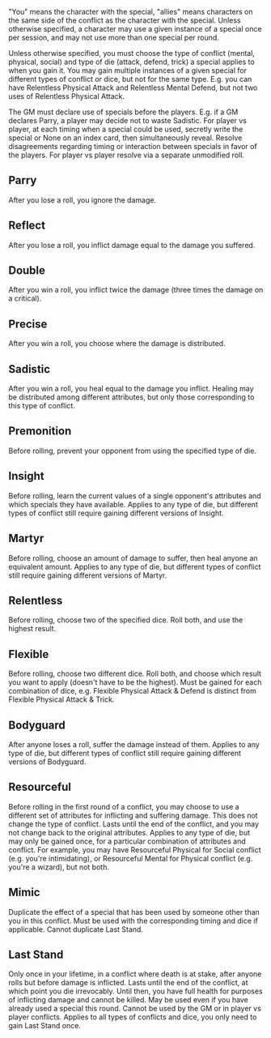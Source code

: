 "You" means the character with the special, "allies" means characters on the same side of the conflict as the character with the special.
Unless otherwise specified, a character may use a given instance of a special once per session, and may not use more than one special per round.

Unless otherwise specified, you must choose the type of conflict (mental, physical, social) and type of die (attack, defend, trick) a special applies to when you gain it.
You may gain multiple instances of a given special for different types of conflict or dice, but not for the same type.
E.g. you can have Relentless Physical Attack and Relentless Mental Defend, but not two uses of Relentless Physical Attack.

The GM must declare use of specials before the players.  E.g. if a GM declares Parry, a player may decide not to waste Sadistic.
For player vs player, at each timing when a special could be used, secretly write the special or None on an index card, then simultaneously reveal.
Resolve disagreements regarding timing or interaction between specials in favor of the players.  For player vs player resolve via a separate unmodified roll.

## Parry
After you lose a roll, you ignore the damage.

## Reflect
After you lose a roll, you inflict damage equal to the damage you suffered.

## Double
After you win a roll, you inflict twice the damage (three times the damage on a critical).

## Precise
After you win a roll, you choose where the damage is distributed.

## Sadistic
After you win a roll, you heal equal to the damage you inflict.
Healing may be distributed among different attributes, but only those corresponding to this type of conflict.

## Premonition
Before rolling, prevent your opponent from using the specified type of die.

## Insight
Before rolling, learn the current values of a single opponent's attributes and which specials they have available.
Applies to any type of die, but different types of conflict still require gaining different versions of Insight.

## Martyr
Before rolling, choose an amount of damage to suffer, then heal anyone an equivalent amount.
Applies to any type of die, but different types of conflict still require gaining different versions of Martyr.

## Relentless
Before rolling, choose two of the specified dice.  Roll both, and use the highest result.

## Flexible
Before rolling, choose two different dice.  Roll both, and choose which result you want to apply (doesn't have to be the highest).
Must be gained for each combination of dice, e.g. Flexible Physical Attack & Defend is distinct from Flexible Physical Attack & Trick.

## Bodyguard
After anyone loses a roll, suffer the damage instead of them.
Applies to any type of die, but different types of conflict still require gaining different versions of Bodyguard.

## Resourceful
Before rolling in the first round of a conflict, you may choose to use a different set of attributes for inflicting and suffering damage.
This does not change the type of conflict.
Lasts until the end of the conflict, and you may not change back to the original attributes.
Applies to any type of die, but may only be gained once, for a particular combination of attributes and conflict.
For example, you may have Resourceful Physical for Social conflict (e.g. you're intimidating), or Resourceful Mental for Physical conflict (e.g. you're a wizard), but not both.

## Mimic
Duplicate the effect of a special that has been used by someone other than you in this conflict.
Must be used with the corresponding timing and dice if applicable. 
Cannot duplicate Last Stand.

## Last Stand
Only once in your lifetime, in a conflict where death is at stake, after anyone rolls but before damage is inflicted.
Lasts until the end of the conflict, at which point you die irrevocably.
Until then, you have full health for purposes of inflicting damage and cannot be killed.
May be used even if you have already used a special this round.
Cannot be used by the GM or in player vs player conflicts.
Applies to all types of conflicts and dice, you only need to gain Last Stand once.



